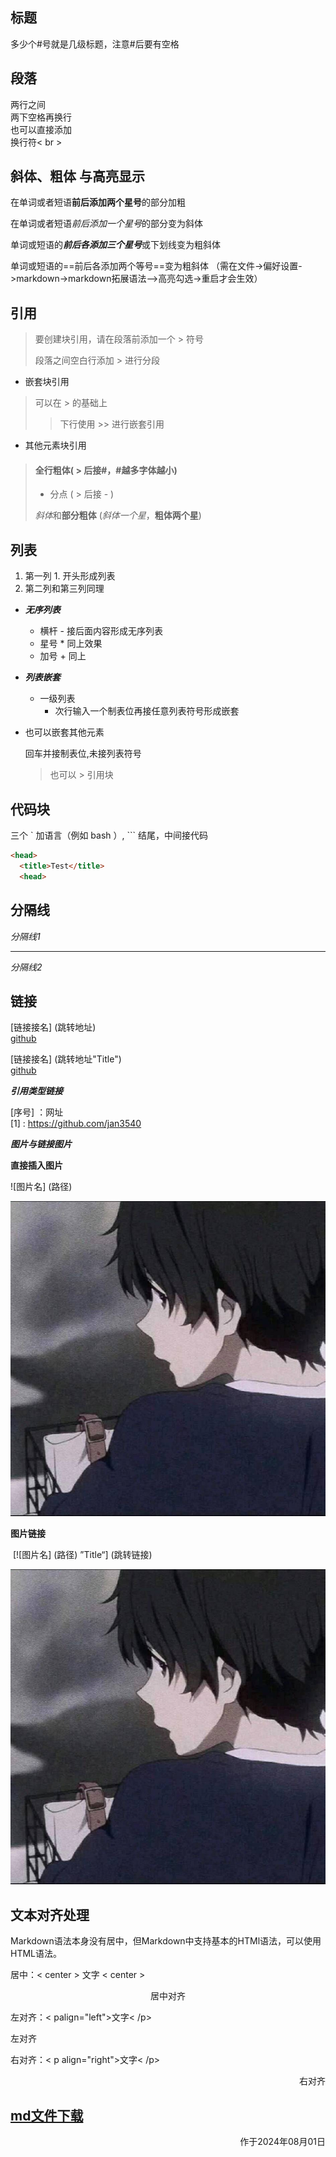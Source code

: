 ## 标题
多少个#号就是几级标题，注意#后要有空格


## 段落
两行之间  
两下空格再换行  
也可以直接添加<br> 换行符< br >  


## 斜体、粗体 与高亮显示

在单词或者短语**前后添加两个星号**的部分加粗

在单词或者短语*前后添加一个星号*的部分变为斜体  

单词或短语的***前后各添加三个星号***或下划线变为粗斜体  

单词或短语的==前后各添加两个等号==变为粗斜体
（需在文件->偏好设置->markdown->markdown拓展语法—>高亮勾选->重启才会生效）

## 引用
>要创建块引用，请在段落前添加一个 > 符号
>
>段落之间空白行添加 > 进行分段  

* 嵌套块引用
>可以在 > 的基础上
>
>> 下行使用 >> 进行嵌套引用


* 其他元素块引用
> #### 全行粗体( > 后接#，#越多字体越小)
>
> - 分点 ( > 后接 - )
>
> *斜体*和**部分粗体** (*斜体一个星*，**粗体两个星**)


## 列表
1. 第一列 1. 开头形成列表
2. 第二列和第三列同理


- ***无序列表***
  - 横杆 - 接后面内容形成无序列表
  * 星号 * 同上效果
  + 加号 + 同上


- ***列表嵌套***

  - 一级列表
    - 次行输入一个制表位再接任意列表符号形成嵌套

- 也可以嵌套其他元素

    回车并接制表位,未接列表符号
    > 也可以 > 引用块


## 代码块

三个 ` 加语言（例如 bash ）, ``` 结尾，中间接代码

```html
<head>
  <title>Test</title>
  <head>
```


## 分隔线

*分隔线1*  

---

*分隔线2*


## 链接

[链接接名] (跳转地址)   
[github](https://github.com/jan3540)  

[链接接名] (跳转地址"Title")    
[github](https://github.com/jan3540 "jan3540GitHub主页")  


 ***引用类型链接***

  [序号] ：网址  
  [1] : https://github.com/jan3540


 ***图片与链接图片***

**直接插入图片**

![图片名] (路径)  

![logo](../static/img/logo.png)


**图片链接**

​	[![图片名] (路径) ”Title“] (跳转链接)  

[![github](../static/img/logo.jpg '点击跳转到GitHub')](https://github.com/jan3540")


## 文本对齐处理


Markdown语法本身没有居中，但Markdown中支持基本的HTMl语法，可以使用HTML语法。

居中：< center > 文字 < center >
<center>居中对齐</center>  


左对齐：< palign="left">文字< /p>  

<p align="left">左对齐</p>  

右对齐：< p align="right">文字< /p>
<p align="right">右对齐</p>  


[md文件下载](../posts/2024/08/01/2024-08-01-Markdown语法学习.md)
---




<p align="right">作于2024年08月01日</p>
